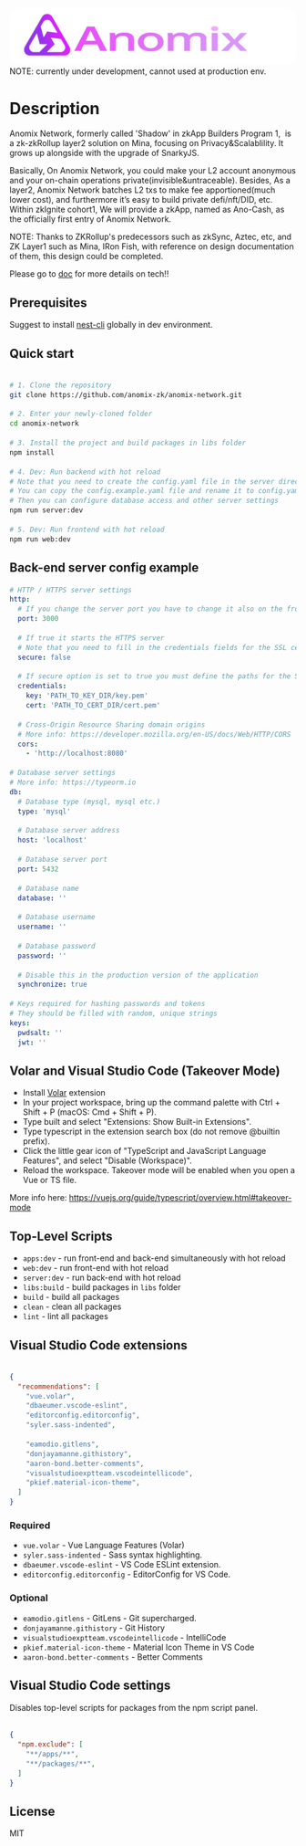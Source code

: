 <img src="./docs/pic/anomix_logo.jpg" style="border-radius: 20px">
NOTE: currently under development, cannot used at production env.

# Description
Anomix Network, formerly called 'Shadow' in zkApp Builders Program 1,  is a zk-zkRollup layer2 solution on Mina, focusing on Privacy&Scalablility. It grows up alongside with the upgrade of SnarkyJS.<br>

Basically, On Anomix Network, you could make your L2 account anonymous and your on-chain operations private(invisible&untraceable). Besides, As a layer2, Anomix Network batches L2 txs to make fee apportioned(much lower cost), and furthermore it’s easy to build private defi/nft/DID, etc.<br>
Within zkIgnite cohort1, We will provide a zkApp, named as Ano-Cash, as the officially first entry of Anomix Network.<br>

NOTE: Thanks to ZKRollup's predecessors such as zkSync, Aztec, etc, and ZK Layer1 such as Mina, IRon Fish, with reference on design documentation of them, this design could be completed.

Please go to [doc](./docs/README.md) for more details on tech!!

## Prerequisites

Suggest to install [nest-cli](https://docs.nestjs.com/cli/overview) globally in dev environment.

## Quick start

```bash

# 1. Clone the repository
git clone https://github.com/anomix-zk/anomix-network.git

# 2. Enter your newly-cloned folder
cd anomix-network

# 3. Install the project and build packages in libs folder
npm install

# 4. Dev: Run backend with hot reload 
# Note that you need to create the config.yaml file in the server directory beforehand
# You can copy the config.example.yaml file and rename it to config.yaml
# Then you can configure database access and other server settings
npm run server:dev

# 5. Dev: Run frontend with hot reload 
npm run web:dev

```

## Back-end server config example

```yaml
# HTTP / HTTPS server settings
http:
  # If you change the server port you have to change it also on the front-end
  port: 3000 

  # If true it starts the HTTPS server
  # Note that you need to fill in the credentials fields for the SSL certificate
  secure: false

  # If secure option is set to true you must define the paths for the SSL certificate
  credentials:
    key: 'PATH_TO_KEY_DIR/key.pem'
    cert: 'PATH_TO_CERT_DIR/cert.pem'

  # Cross-Origin Resource Sharing domain origins 
  # More info: https://developer.mozilla.org/en-US/docs/Web/HTTP/CORS
  cors: 
    - 'http://localhost:8080'

# Database server settings
# More info: https://typeorm.io
db:
  # Database type (mysql, mysql etc.)
  type: 'mysql' 

  # Database server address
  host: 'localhost' 

  # Database server port
  port: 5432

  # Database name
  database: ''

  # Database username
  username: ''

  # Database password
  password: ''

  # Disable this in the production version of the application
  synchronize: true

# Keys required for hashing passwords and tokens
# They should be filled with random, unique strings
keys:
  pwdsalt: ''
  jwt: ''
```

## Volar and Visual Studio Code (Takeover Mode)

* Install [Volar](https://marketplace.visualstudio.com/items?itemName=vue.volar) extension
* In your project workspace, bring up the command palette with Ctrl + Shift + P (macOS: Cmd + Shift + P).
* Type built and select "Extensions: Show Built-in Extensions".
* Type typescript in the extension search box (do not remove @builtin prefix).
* Click the little gear icon of "TypeScript and JavaScript Language Features", and select "Disable (Workspace)".
* Reload the workspace. Takeover mode will be enabled when you open a Vue or TS file.

More info here: https://vuejs.org/guide/typescript/overview.html#takeover-mode

## Top-Level Scripts
 
* `apps:dev` - run front-end and back-end simultaneously with hot reload
* `web:dev` - run front-end with hot reload
* `server:dev` - run back-end with hot reload
* `libs:build` - build packages in `libs` folder
* `build` - build all packages
* `clean` - clean all packages
* `lint` - lint all packages

## Visual Studio Code extensions

```json

{
  "recommendations": [
    "vue.volar",
    "dbaeumer.vscode-eslint",
    "editorconfig.editorconfig",
    "syler.sass-indented",

    "eamodio.gitlens",
    "donjayamanne.githistory",
    "aaron-bond.better-comments",
    "visualstudioexptteam.vscodeintellicode",
    "pkief.material-icon-theme",
  ]
}

```

### Required

* `vue.volar` - Vue Language Features (Volar)
* `syler.sass-indented` - Sass syntax highlighting.
* `dbaeumer.vscode-eslint` - VS Code ESLint extension.
* `editorconfig.editorconfig` - EditorConfig for VS Code.

### Optional

* `eamodio.gitlens` - GitLens - Git supercharged.
* `donjayamanne.githistory` - Git History
* `visualstudioexptteam.vscodeintellicode` - IntelliCode
* `pkief.material-icon-theme` - Material Icon Theme in VS Code
* `aaron-bond.better-comments` - Better Comments

## Visual Studio Code settings

Disables top-level scripts for packages from the npm script panel.

```json

{
  "npm.exclude": [
    "**/apps/**",
    "**/packages/**",
  ]
}

```

## License

MIT
